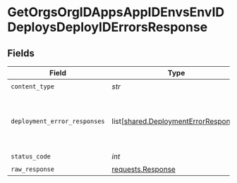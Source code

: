 # GetOrgsOrgIDAppsAppIDEnvsEnvIDDeploysDeployIDErrorsResponse


## Fields

| Field                                                                                  | Type                                                                                   | Required                                                                               | Description                                                                            |
| -------------------------------------------------------------------------------------- | -------------------------------------------------------------------------------------- | -------------------------------------------------------------------------------------- | -------------------------------------------------------------------------------------- |
| `content_type`                                                                         | *str*                                                                                  | :heavy_check_mark:                                                                     | N/A                                                                                    |
| `deployment_error_responses`                                                           | list[[shared.DeploymentErrorResponse](../../models/shared/deploymenterrorresponse.md)] | :heavy_minus_sign:                                                                     | A List of deployment errors, could be empty.<br/><br/>                                 |
| `status_code`                                                                          | *int*                                                                                  | :heavy_check_mark:                                                                     | N/A                                                                                    |
| `raw_response`                                                                         | [requests.Response](https://requests.readthedocs.io/en/latest/api/#requests.Response)  | :heavy_minus_sign:                                                                     | N/A                                                                                    |